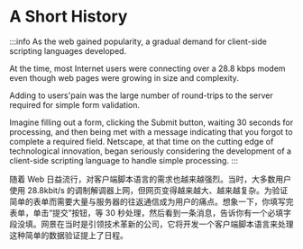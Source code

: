# A Short History <Badge type="warning" text="todo" />

:::info
As the web gained popularity, a gradual demand for client-side scripting languages developed. 

At the time, most Internet users were connecting over a 28.8 kbps modem even though web pages were growing in size and complexity. 

Adding to users'pain was the large number of round-trips to the server required for simple form validation. 

Imagine filling out a form, clicking the Submit button, waiting 30 seconds for processing, and then being met with a message indicating that you forgot to complete a required field. Netscape, at that time on the cutting edge of technological innovation, began seriously considering the development of a client-side scripting language to handle simple processing.
:::

随着 Web 日益流行，对客户端脚本语言的需求也越来越强烈。当时，大多数用户使用 28.8kbit/s 的调制解调器上网，但网页变得越来越大、越来越复杂。为验证简单的表单而需要大量与服务器的往返通信成为用户的痛点。想象一下，你填写完表单，单击“提交”按钮，等 30 秒处理，然后看到一条消息，告诉你有一个必填字段没填。网景在当时是引领技术革新的公司，它将开发一个客户端脚本语言来处理这种简单的数据验证提上了日程。
